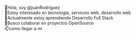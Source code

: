👋Hola, soy @juanRodriguez  
👀Estoy interesado en tecnología, servicios web, desarrollo web     
🌱Actualmente estoy aprendiendo Desarrollo Full Stack  
💞️Busco colaborar en proyectos OpenSource    
📫como llegar a mi  

